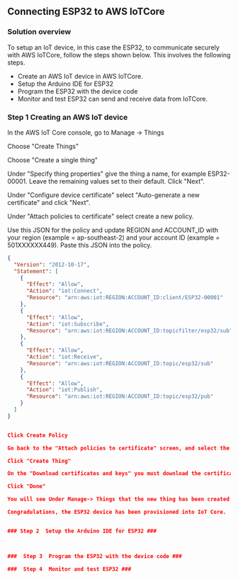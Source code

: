 ## Connecting ESP32 to AWS IoTCore ##


### Solution overview ### 

To setup an IoT device, in this case the ESP32, to communicate securely with AWS IoTCore, follow the steps shown below. This involves the following steps.

- Create an AWS IoT device in AWS IoTCore. 
- Setup the Arduino IDE for ESP32
- Program the ESP32 with the device code
- Monitor and test ESP32 can send and receive data from IoTCore. 


### Step 1  Creating an AWS IoT device ### 


In the AWS IoT Core console, go to Manage -> Things

Choose "Create Things"

Choose "Create a single thing"

Under "Specify thing properties" give the thing a name, for example ESP32-00001. Leave the remaining values set to their default. Click "Next".

Under "Configure device certificate" select "Auto-generate a new certificate" and click "Next".

Under "Attach policies to certificate" select create a new policy. 


Use this JSON for the policy and update REGION and ACCOUNT_ID with your region (example = ap-southeast-2) and your account ID (example = 501XXXXXX449).
Paste this JSON into the policy. 
```json
{
  "Version": "2012-10-17",
  "Statement": [
    {
      "Effect": "Allow",
      "Action": "iot:Connect",
      "Resource": "arn:aws:iot:REGION:ACCOUNT_ID:client/ESP32-00001"
    },
    {
      "Effect": "Allow",
      "Action": "iot:Subscribe",
      "Resource": "arn:aws:iot:REGION:ACCOUNT_ID:topicfilter/esp32/sub"
    },
	{
      "Effect": "Allow",
      "Action": "iot:Receive",
      "Resource": "arn:aws:iot:REGION:ACCOUNT_ID:topic/esp32/sub"
    },
    {
      "Effect": "Allow",
      "Action": "iot:Publish",
      "Resource": "arn:aws:iot:REGION:ACCOUNT_ID:topic/esp32/pub"
    }
  ]
}


Click Create Policy

Go back to the "Attach policies to certificate" screen, and select the Policy you just created.

Click "Create Thing"

On the "Download certificates and keys" you must download the certificates. Download and save them somewhere secure, as they will be used when programming the ESP32 device. You will need the Public key file, Private key file and Amazon Root CA 1.

Click "Done"

You will see Under Manage-> Things that the new thing has been created. You will see that it has a Certificate attached. Click on the Certificate and you will see the Policy you created attached. 

Congradulations, the ESP32 device has been provisioned into IoT Core.


### Step 2  Setup the Arduino IDE for ESP32 ### 



###  Step 3  Program the ESP32 with the device code ### 

###  Step 4  Monitor and test ESP32 ### 

